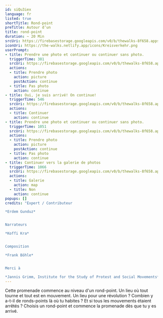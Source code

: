 ```yaml
---
id: siQu3iex
language: fr
listed: true
shortTitle: Rond-point
preTitle: Autour d’un
title: rond-point
duration: ~ 20 Min
srcUri: https://firebasestorage.googleapis.com/v0/b/thewalks-8f658.appspot.com/o/static%2Fmedias%2Ffr_siQu3iex.mp3?alt=media&token=a3e70d19-ad58-4756-9023-bcdace8836b0
iconUri: https://the-walks.netlify.app/icons/Kreisverkehr.png
userPrompt:
- title: Prendre une photo et continuer ou continuer sans photo.
  triggerTime: 381
  srcUri: https://firebasestorage.googleapis.com/v0/b/thewalks-8f658.appspot.com/o/static%2Fmedias%2Fde_siQu3iex_loop_1.mp3?alt=media&token=108baec2-420c-4710-bec0-4598ffd48b0d
  actions:
  - title: Prendre photo
    action: picture
    postAction: continue
  - title: Pas photo
    action: continue
- title: Oui, je suis arrivé! On continue!
  triggerTime: 546
  srcUri: https://firebasestorage.googleapis.com/v0/b/thewalks-8f658.appspot.com/o/static%2Fmedias%2Fde_siQu3iex_loop_2.mp3?alt=media&token=b978b083-8eaa-49e9-8334-c8f614055dc8
  actions:
  - title: Continuer
    action: continue
- title: Prendre une photo et continuer ou continuer sans photo.
  triggerTime: 1051
  srcUri: https://firebasestorage.googleapis.com/v0/b/thewalks-8f658.appspot.com/o/static%2Fmedias%2Fde_siQu3iex_loop_3.mp3?alt=media&token=a22170b8-94e3-45d5-af9a-0a4e9da283d8
  actions:
  - title: Prendre photo
    action: picture
    postAction: continue
  - title: Pas photo
    action: continue
- title: Continuer vers la galerie de photos
  triggerTime: 1066
  srcUri: https://firebasestorage.googleapis.com/v0/b/thewalks-8f658.appspot.com/o/static%2Fmedias%2Fmulti_Zeubeel8_loop.mp3?alt=media&token=88349085-3303-48b9-bdc6-fd7b09519a26
  actions:
  - title: Galerie
    action: map
  - title: Non
    action: continue
popups: []
credits: "Expert / Contributeur

*Erdem Gunduz*


Narrateurs

*Koffi Kra*


Composition

*Frank Böhle*


Merci à

*Jannis Grimm, Institute for the Study of Protest and Social Movements*"
---
```

Cette promenade commence au niveau d'un rond-point. Un lieu où tout tourne et tout est en mouvement. Un lieu pour une révolution ? Combien y a-t-il de ronds-points là où tu habites ? Et si tous les mouvements étaient arrêtés ? Choisis un rond-point et commence la promenade dès que tu y es arrivé.
